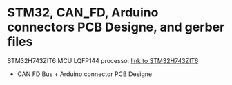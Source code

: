 # STM32, CAN_FD, Arduino connectors PCB Designe, and gerber files
 STM32H743ZIT6 MCU LQFP144 processo:
 [link to STM32H743ZIT6](https://www.st.com/en/microcontrollers-microprocessors/stm32h743zi.html)
 + CAN FD Bus + Arduino connector PCB Designe
